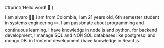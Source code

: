 
##print('Hello word! 👋')
 
I am alvaro 👨‍💻,I am from Colombia, I am 21 years old, 6th semester student in systems engineering ✏️. I am passionate about programming and continuous learning. I have knowledge in node js and python. for backend development, I manage SQL and NON SQL databases like postgresql and mongo DB. in frontend development i have knowledge in React js.



